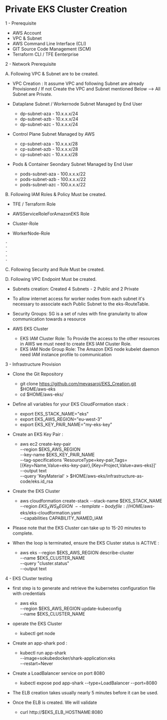 # Private EKS Cluster Creation
1 - Prerequisite
 - AWS Account
 - VPC & Subnet
 - AWS Command Line Interface (CLI)
 - GIT Source Code Management (SCM)
 - Terraform CLI / TFE Eenterprise
 
2 - Network Prerequisite

  A. Following VPC & Subnet are to be created.
  
   - VPC Creation : It assume VPC and following Subnet are already Provisioned / If not Create the VPC and Subnet mentioned Below --> All Subnet are Private.
     
   - Dataplane Subnet / Workernode Subnet Managed by End User
      - dp-subnet-aza - 10.x.x.x/24
      - dp-subnet-azb - 10.x.x.x/24
      - dp-subnet-azc - 10.x.x.x/24
   - Control Plane Subnet Managed by AWS
      - cp-subnet-aza - 10.x.x.x/28
      - cp-subnet-azb - 10.x.x.x/28
      - cp-subnet-azc - 10.x.x.x/28
   - Pods & Container Seondary Subnet Managed by End User
      - pods-subnet-aza - 100.x.x.x/22
      - pods-subnet-azb - 100.x.x.x/22
      - pods-subnet-azc - 100.x.x.x/22

  B. Following IAM Roles & Policy Must be created.

   - TFE / Terraform Role

   - AWSServiceRoleForAmazonEKS Role


   - Cluster-Role


   - WorkerNode-Role

  
    - 
    - 
    - 
    -
    -
  C. Following Security and Rule Must be created.


  D. Following VPC Endpoint Must be created.


      
   - Subnets creation: Created 4 Subnets - 2 Public and 2 Private
   - To allow internet access for worker nodes from each subnet it's necessary to associate each Public Subnet to the eks-RouteTable. 
   - Security Groups: SG is a set of rules with fine granularity to allow communication towards a resource
 
 - AWS EKS Cluster
   - EKS IAM Cluster Role: To Provide the access to the other resources  in AWS we must need to create EKS IAM Cluster Role.
   - EKS IAM Node Group Role: The Amazon EKS node kubelet daemon need IAM instance profile to communication 
 
3 - Infrastructure Provision 
 - Clone the Git Repository
    - git clone https://github.com/mevasaroj/EKS_Creation.git $HOME/aws-eks
    - cd $HOME/aws-eks/
 
  - Define all variables for your EKS CloudFormation stack :
     - export EKS_STACK_NAME="eks"
     - export EKS_AWS_REGION="eu-west-3"
     - export EKS_KEY_PAIR_NAME="my-eks-key"
    
  - Create an EKS Key Pair :
     - aws ec2 create-key-pair \
  --region $EKS_AWS_REGION \
  --key-name $EKS_KEY_PAIR_NAME \
  --tag-specifications 'ResourceType=key-pair,Tags=[{Key=Name,Value=eks-key-pair},{Key=Project,Value=aws-eks}]' \
  --output text \
  --query 'KeyMaterial' > $HOME/aws-eks/infrastructure-as-code/eks.id_rsa

  - Create the EKS Cluster
    - aws cloudformation create-stack --stack-name $EKS_STACK_NAME \
  --region $EKS_AWS_REGION \
  --template-body file://$HOME/aws-eks/eks-cloudformation.yaml  \
  --capabilities CAPABILITY_NAMED_IAM
  
 - Please note that the EKS Cluster can take up to 15-20 minutes to complete.
 - When the loop is terminated, ensure the EKS Cluster status is ACTIVE :
   - aws eks --region $EKS_AWS_REGION describe-cluster \
  --name $EKS_CLUSTER_NAME \
  --query "cluster.status" \
  --output text
  
 4 - EKS Cluster testing
  - first step is to generate and retrieve the kubernetes configuration file with credentials 
    - aws eks \
  --region $EKS_AWS_REGION update-kubeconfig \
  --name $EKS_CLUSTER_NAME
  
  - operate the EKS Cluster
    - kubectl get node
  
  - Create an app-shark pod :
    - kubectl run app-shark \
  --image=sokubedocker/shark-application:eks \
  --restart=Never 
  
  - Create a LoadBalancer service on port 8080
    - kubectl expose pod app-shark --type=LoadBalancer --port=8080
  - The ELB creation takes usually nearly 5 minutes before it can be used.

  - Once the ELB is created. We will validate
    - curl http://$EKS_ELB_HOSTNAME:8080
  
